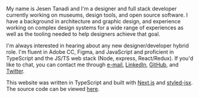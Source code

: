 My name is Jesen Tanadi and I'm a designer and full stack developer currently working on museums, design tools, and open source software. I have a background in architecture and graphic design, and experience working on complex design systems for a wide range of experiences as well as the tooling needed to help designers achieve that goal.

I'm always interested in hearing about any new designer/developer hybrid role. I'm fluent in Adobe CC, Figma, and JavaScript and proficient in TypeScript and the JS/TS web stack (Node, express, React/Redux). If you'd like to chat, you can contact me through [e-mail](mailto:mail@jesentanadi.com), [LinkedIn](https://linkedin.com/in/jesentanadi), [GitHub](https://github.com/jtanadi), and [Twitter](https://twitter.com/jesentanadi).

This website was written in TypeScript and built with [Next.js](https://nextjs.org/) and [styled-jsx](https://github.com/zeit/styled-jsx). The source code can be viewed [here](https://github.com/jtanadi/design2020).

